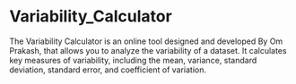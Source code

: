 # Variability_Calculator
The Variability Calculator is an online tool designed and developed By Om Prakash, that allows you to analyze the variability of a dataset. It calculates key measures of variability, including the mean, variance, standard deviation, standard error, and coefficient of variation. 

